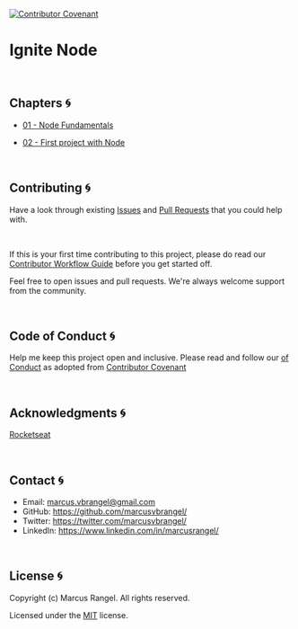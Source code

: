 [![Contributor Covenant](https://img.shields.io/badge/Contributor%20Covenant-2.1-4baaaa.svg)](code_of_conduct.md) 


# Ignite Node


<br />

## Chapters :cyclone:

* [01 - Node Fundamentals](/01-fundamentos-node/)

* [02 - First project with Node](/02-primeiro-projeto-com-node/)





<br />

## Contributing :cyclone:

Have a look through existing [Issues](https://github.com/marcusvbrangel/ignite-node/issues) and [Pull Requests](https://github.com/marcusvbrangel/ignite-node/pulls) that you could help with.

<br />

If this is your first time contributing to this project, please do read our [Contributor Workflow Guide](https://github.com/the-guild-org/Stack/blob/master/CONTRIBUTING.md) before you get started off.

Feel free to open issues and pull requests. We're always welcome support from the community.


<br />

## Code of Conduct :cyclone:

Help me keep this project open and inclusive. Please read and follow our [
of Conduct](https://github.com/the-guild-org/Stack/blob/master/CODE_OF_CONDUCT.md) as adopted from [Contributor Covenant](https://www.contributor-covenant.org/)



<br />

## Acknowledgments :cyclone:

[Rocketseat](https://www.rocketseat.com.br/)



<br />

## Contact :cyclone:

* Email:    marcus.vbrangel@gmail.com
* GitHub:   https://github.com/marcusvbrangel/
* Twitter:  https://twitter.com/marcusvbrangel/
* LinkedIn: https://www.linkedin.com/in/marcusrangel/





<br />

## License :cyclone:

Copyright (c) Marcus Rangel. All rights reserved.

Licensed under the [MIT](LICENSE.md) license.

